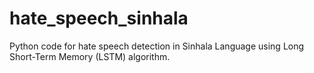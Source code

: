 # hate_speech_sinhala
Python code for hate speech detection in Sinhala Language using Long Short-Term Memory (LSTM) algorithm. 

